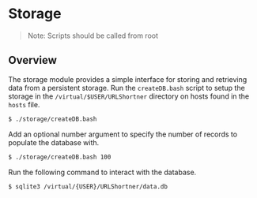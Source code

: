 # Storage

> Note: Scripts should be called from root

## Overview

The storage module provides a simple interface for storing and retrieving data from a persistent storage. Run the `createDB.bash` script to setup the storage in the `/virtual/$USER/URLShortner` directory on hosts found in the `hosts` file.

```bash
$ ./storage/createDB.bash
```

Add an optional number argument to specify the number of records to populate the database with.

```bash
$ ./storage/createDB.bash 100
```

Run the following command to interact with the database.

```bash
$ sqlite3 /virtual/{USER}/URLShortner/data.db
```
